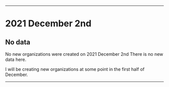 
***

# 2021 December 2nd

## No data

No new organizations were created on 2021 December 2nd There is no new data here.

I will be creating new organizations at some point in the first half of December.

***

